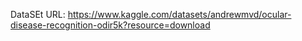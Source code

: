 DataSEt URL: https://www.kaggle.com/datasets/andrewmvd/ocular-disease-recognition-odir5k?resource=download
